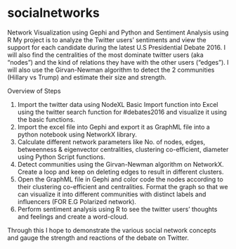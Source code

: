 # socialnetworks
Network Visualization using Gephi and Python and Sentiment Analysis using R
My project is to analyze the Twitter users’ sentiments and view the support for each candidate during the latest U.S Presidential Debate 2016. I will also find the centralities of the most dominate twitter users (aka “nodes”) and the kind of relations they have with the other users (“edges”).
I will also use the Girvan-Newman algorithm to detect the 2 communities (Hillary vs Trump) and estimate their size and strength.

Overview of Steps

1.	Import the twitter data using NodeXL Basic Import function into Excel using the twitter search function for #debates2016 and visualize it using the basic functions.
2.	Import the excel file into Gephi and export it as GraphML file into a python notebook using NetworkX library.
3.	Calculate different network parameters like No. of nodes, edges, betweenness & eigenvector centralities, clustering co-efficient, diameter using Python Script functions.
4.	Detect communities using the Girvan-Newman algorithm on NetworkX. Create a loop and keep on deleting edges to result in different clusters.
5.	Open the GraphML file in Gephi and color code the nodes according to their clustering co-efficient and centralities. Format the graph so that we can visualize it into different communities with distinct labels and influencers (FOR E.G Polarized network). 
6.	Perform sentiment analysis using R to see the twitter users’ thoughts and feelings and create a word-cloud.


Through this I hope to demonstrate the various social network concepts and gauge the strength and reactions of the debate on Twitter.

